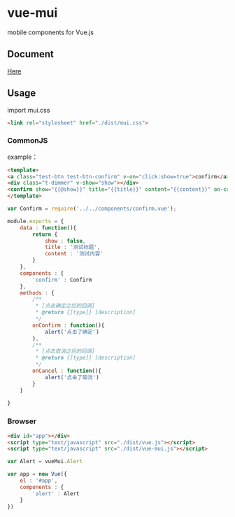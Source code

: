 # vue-mui
mobile components for Vue.js

## Document ##
[Here](http://mui.yaobieting.com/example/index.html)

## Usage ##
import mui.css
```HTML
<link rel="stylesheet" href="./dist/mui.css">
```

### CommonJS ###
example：
```HTML
<template>
<a class="test-btn test-btn-confirm" v-on="click:show=true">confirm</a>
<div class="t-dimmer" v-show="show"></div>
<confirm show="{{@show}}" title="{{title}}" content="{{content}}" on-confirm="{{onConfirm}}" on-cancel="{{onCancel}}"></confirm>
</template>
```
```JavaScript
var Confirm = require('../../components/confirm.vue');

module.exports = {
	data : function(){
		return {
			show : false,
			title : '测试标题',
			content : '测试内容'
		}
	},
	components : {
		'confirm' : Confirm
	},
	methods : {
		/**
		 * [点击确定之后的回调]
		 * @return {[type]} [description]
		 */
		onConfirm : function(){
			alert('点击了确定')
		},
		/**
		 * [点击取消之后的回调]
		 * @return {[type]} [description]
		 */
		onCancel : function(){
			alert('点击了取消')
		}
	}
	
}
```

### Browser ###
```HTML
<div id="app"></div>
<script type="text/javascript" src="./dist/vue.js"></script>
<script type="text/javascript" src="./dist/vue-mui.js"></script>
```
```JavaScript
var Alert = vueMui.Alert

var app = new Vue({
    el : '#app',
    components : {
        'alert' : Alert
    }
})
```